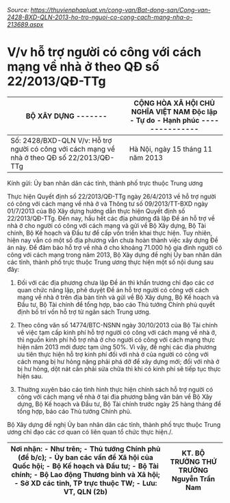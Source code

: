 *Source: https://thuvienphapluat.vn/cong-van/Bat-dong-san/Cong-van-2428-BXD-QLN-2013-ho-tro-nguoi-co-cong-cach-mang-nha-o-213689.aspx*

# V/v hỗ trợ người có công với cách mạng về nhà ở theo QĐ số 22/2013/QĐ-TTg

| BỘ XÂY DỰNG ------- | CỘNG HÒA XÃ HỘI CHỦ NGHĨA VIỆT NAM Độc lập - Tự do - Hạnh phúc --------------- |
|---|---|
| Số: 2428/BXD-QLN V/v: Hỗ trợ người có công với cách mạng về nhà ở theo QĐ số 22/2013/QĐ-TTg | Hà Nội, ngày 15 tháng 11 năm 2013 |

Kính gửi: Ủy ban nhân dân các tỉnh, thành phố trực thuộc Trung ương

Thực hiện Quyết định số 22/2013/QĐ-TTg ngày 26/4/2013 về hỗ trợ người có công với cách mạng về nhà ở và Thông tư số 09/2013/TT-BXD ngày 01/7/2013 của Bộ Xây dựng hướng dẫn thực hiện Quyết định số 22/2013/QĐ-TTg. Đến nay, hầu hết các địa phương đã lập Đề án hỗ trợ về nhà ở cho người có công với cách mạng và gửi về Bộ Xây dựng, Bộ Tài chính, Bộ Kế hoạch và Đầu tư để cấp vốn triển khai thực hiện. Tuy nhiên, hiện nay vẫn có một số địa phương vẫn chưa hoàn thành việc xây dựng Đề án này. Để đảm bảo hỗ trợ về nhà ở cho khoảng 71.000 hộ gia đình người có công với cách mạng trong năm 2013, Bộ Xây dựng đề nghị Ủy ban nhân dân các tỉnh, thành phố trực thuộc Trung ương thực hiện một số nội dung sau đây:

1. Đối với các địa phương chưa lập Đề án thì khẩn trương chỉ đạo các cơ quan chức năng lập, phê duyệt Đề án hỗ trợ người có công với cách mạng về nhà ở trên địa bàn tỉnh và gửi về Bộ Xây dựng, Bộ Kế hoạch và Đầu tư, Bộ Tài chính để tổng hợp, báo cáo Thủ tướng Chính phủ quyết định bố trí vốn hỗ trợ từ ngân sách Trung ương.

2. Theo công văn số 14774/BTC-NSNN ngày 30/10/2013 của Bộ Tài chính về việc tạm cấp kinh phí hỗ trợ người có công với cách mạng về nhà ở, thì nguồn kinh phí hỗ trợ nhà ở cho người có công với cách mạng thực hiện năm 2013 mới được tạm ứng 50%. Vì vậy, đề nghị các địa phương ưu tiên thực hiện hỗ trợ kinh phí đối với nhà ở của người có công với cách mạng bị hư hỏng nặng phải phá dỡ để xây dựng mới; đối với nhà ở bị hư hỏng, dột nát cần phải sửa chữa thì khi có kinh phí sẽ tiếp tục thực hiện sau.

3. Thường xuyên báo cáo tình hình thực hiện chính sách hỗ trợ người có công với cách mạng về nhà ở tại địa phương bằng văn bản về Bộ Xây dựng, Bộ Kế hoạch và Đầu tư, Bộ Tài chính trước ngày 25 hàng tháng để tổng hợp, báo cáo Thủ tướng Chính phủ.

Bộ Xây dựng đề nghị Ủy ban nhân dân các tỉnh, thành phố trực thuộc Trung ương chỉ đạo các cơ quan có liên quan tổ chức thực hiện./.

| Nơi nhận: - Như trên; - Thủ tướng Chính phủ (để b/c); - Ủy ban các vấn đề Xã hội của Quốc hội; - Bộ Kế hoạch và Đầu tư; - Bộ Tài chính; - Bộ Lao động Thương binh và Xã hội; - Sở XD các tỉnh, TP trực thuộc TW; - Lưu: VT, QLN (2b) | KT. BỘ TRƯỞNG THỨ TRƯỞNG Nguyễn Trần Nam |
|---|---|